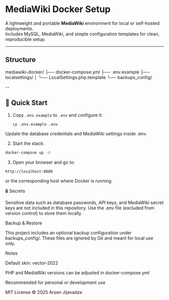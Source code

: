# MediaWiki Docker Setup

A lightweight and portable **MediaWiki** environment for local or self-hosted deployments.  
Includes MySQL, MediaWiki, and simple configuration templates for clean, reproducible setup.

---
##  Structure
mediawiki-docker/
├── docker-compose.yml
├── .env.example
├── localsettings/
│ └── LocalSettings.php.template
└── backups_config/

--

## 🚀 Quick Start

1. Copy `.env.example` to `.env` and configure it:
   ```bash
   cp .env.example .env

Update the database credentials and MediaWiki settings inside .env.

2. Start the stack:
```bash
docker-compose up -d
```

3. Open your browser and go to:
```
http://localhost:8080
```

or the corresponding host where Docker is running.

🔒 Secrets

Sensitive data such as database passwords, API keys, and MediaWiki secret keys are not included in this repository.
Use the .env file (excluded from version control) to store them locally.

Backup & Restore

This project includes an optional backup configuration under backups_config/.
These files are ignored by Git and meant for local use only.

Notes

Default skin: vector-2022

PHP and MediaWiki versions can be adjusted in docker-compose.yml

Recommended for personal or development use



MIT License © 2025 Arsen Jijavadze
```
```
```
